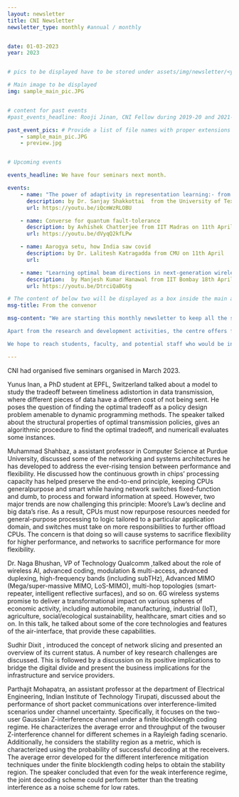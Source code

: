 ```yaml
---
layout: newsletter
title: CNI Newsletter
newsletter_type: monthly #annual / monthly


date: 01-03-2023 
year: 2023


# pics to be displayed have to be stored under assets/img/newsletter/<year>/<month>

# Main image to be displayed
img: sample_main_pic.JPG


# content for past events
#past_events_headline: Rooji Jinan, CNI Fellow during 2019-20 and 2021-22, defended her thesis on March 1, 2023 (Wednesday) at 10 am.

past_event_pics: # Provide a list of file names with proper extensions
    - sample_main_pic.JPG
    - preview.jpg


# Upcoming events

events_headline: We have four seminars next month.

events:
    - name: "The power of adaptivity in representation learning:- from meta-learning to federated learning"
      description: by Dr. Sanjay Shakkottai  from the University of Texas at Austin on 4th April @4pm
      url: https://youtu.be/iQcmWzRLOBU

    - name: Converse for quantum fault-tolerance
      description: by Avhishek Chatterjee from IIT Madras on 11th April @4pm
      url: https://youtu.be/dVyqQ2kfLPw

    - name: Aarogya setu, how India saw covid
      description: by Dr. Lalitesh Katragadda from CMU on 11th April 
      url:

    - name: "Learning optimal beam directions in next-generation wireless networks: A fixed-budget stochastic bandit approach"
      description:  by Manjesh Kumar Hanawal from IIT Bombay 18th April @4pm
      url: https://youtu.be/DtrciQaBGtg

# The content of below two will be displayed as a box inside the main area.
msg-title: From the convenor

msg-content: "We are starting this monthly newsletter to keep all the stakeholders updated on the centre activities. 

Apart from the research and development activities, the centre offers free online courses, scholarship for students working in the relevant areas, organises weekly seminar series, technical workshops, and annual summer schools. 

We hope to reach students, faculty, and potential staff who would be interested in participating in the centre activities. "

---
```


<!-- Main article -->
CNI had organised five seminars organised in March 2023.  
    
Yunus Inan, a PhD student at EPFL, Switzerland  talked about a model to study the tradeoff between timeliness adistortion in data transmission, where different pieces of data have a differen cost of not being sent. He poses the question of finding the optimal tradeoff as a policy design problem amenable to dynamic programming methods. The speaker talked about the structural properties of optimal transmission policies, gives an algorithmic procedure to find the optimal tradeoff, and  numericall evaluates some instances.
    
Muhammad Shahbaz, a  assistant professor in Computer Science at Purdue University, discussed some of the networking and systems architectures he has developed to address the ever-rising tension between performance and flexibility. He discussed how the continuous growth in chips’ processing capacity has helped preserve the end-to-end principle, keeping CPUs generalpurpose and smart while having network switches fixed-function and dumb, to process and forward information at speed. However, two major trends are now challenging this principle: Moore’s Law’s decline and big data’s rise. As a result, CPUs must now repurpose resources needed for general-purpose processing to logic tailored to a particular application domain, and switches must take on more responsibilities to further offload CPUs. The concern is that doing so will cause systems to sacrifice flexibility for higher performance, and networks to sacrifice performance for more flexibility.
    
Dr. Naga Bhushan, VP of Technology Qualcomm ,talked about the role of wireless AI, advanced coding, modulation & multi-access, advanced duplexing, high-frequency bands (including subTHz), Advanced MIMO (Mega/super-massive MIMO, LoS-MIMO), multi-hop topologies (smart-repeater, intelligent reflective surfaces), and so on. 6G wireless systems promise to deliver a transformational impact on various spheres of economic activity, including automobile, manufacturing, industrial (IoT), agriculture, social/ecological sustainability, healthcare, smart cities and so on. In this talk, he talked about some of the core technologies and features of the air-interface, that provide these capabilities.
    
Sudhir Dixit , introduced the concept of network slicing and presented an overview of its current status. A number of key research challenges are discussed. This is followed by a discussion on its positive implications to bridge the digital divide and present the business implications for the infrastructure and service providers.
    
Parthajit Mohapatra, an assistant professor at the department of Electrical Engineering, Indian Institute of Technology Tirupati,  discussed about the performance of short packet communications over interference-limited scenarios under channel uncertainty. Specifically, it focuses on the two-user Gaussian Z-interference channel under a finite blocklength coding regime. He characterizes the average error and throughput of the twouser Z-interference channel for different schemes in a Rayleigh fading scenario. Additionally, he considers the stability region as a metric, which is characterized using the probability of successful decoding at the receivers. The     average error developed for the different interference mitigation techniques under the finite blocklength coding helps to obtain the stability region. The speaker concluded that even for the weak interference regime, the joint decoding scheme could perform better than the treating interference as a noise scheme for low rates.

    
    

